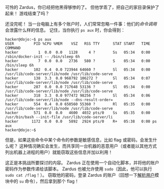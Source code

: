 可怜的 Zardus，你已经把他黑得够惨的了。
但他学乖了，把自己的家目录保护了起来！
游戏结束了吗？

还没完呢！
当一台电脑上有多个账户时，人们常常忽略一件事：他们的*命令调用*会泄露什么样的信息。
记住，当你执行 `ps aux` 时，你会得到：

```
hacker@dojo:~$ ps aux
USER         PID %CPU %MEM    VSZ   RSS TTY      STAT START   TIME COMMAND
hacker         1  0.0  0.0   1128     4 ?        Ss   05:34   0:00 /sbin/docker-init -- /bin/sleep 6h
hacker         7  0.0  0.0   2736   580 ?        S    05:34   0:00 /bin/sleep 6h
hacker       102  0.4  0.0 723944 64660 ?        Sl   05:34   0:00 /usr/lib/code-server/lib/node /usr/lib/code-serve
hacker       138  3.3  0.0 968792 106272 ?       Sl   05:34   0:07 /usr/lib/code-server/lib/node /usr/lib/code-serve
hacker       287  0.0  0.0 717648 53136 ?        Sl   05:34   0:00 /usr/lib/code-server/lib/node /usr/lib/code-serve
hacker       318  3.3  0.0 977472 98256 ?        Sl   05:34   0:06 /usr/lib/code-server/lib/node --dns-result-order=
hacker       554  0.4  0.0 650560 55360 ?        Rl   05:35   0:00 /usr/lib/code-server/lib/node /usr/lib/code-serve
hacker       571  0.0  0.0   4600  4032 pts/0    Ss   05:35   0:00 /usr/bin/bash --init-file /usr/lib/code-server/li
hacker      1172  0.0  0.0   5892  2924 pts/0    R+   05:38   0:00 ps aux
hacker@dojo:~$
```

但是，如果这些命令中某个命令的参数是敏感信息，比如 flag 或密码，会发生什么呢？
这种情况确实会发生，而共享同一台机器的恶意用户（或者能以其他方式列出机器上进程的用户）就能窃取这些信息并加以利用！

这正是本挑战所要探讨的内容。
Zardus 正在使用一个自动化脚本，并将他的账户密码作为参数传递给该脚本。
Zardus 也被允许使用 `sudo`（因此，他可以执行 `sudo cat /flag`！）。
窃取他的密码，登录 Zardus 的账户（回想一下[解析用户](./users)模块中的 `su` 命令），然后拿到那个 flag！
